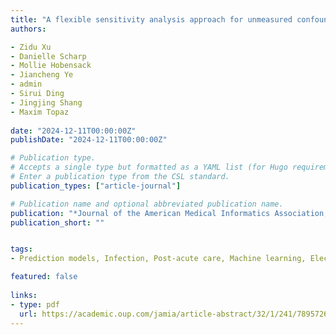 ```yaml
---
title: "A flexible sensitivity analysis approach for unmeasured confounding with multiple treatments and a binary outcome with application to SEER-Medicare lung cancer data"
authors:

- Zidu Xu
- Danielle Scharp
- Mollie Hobensack
- Jiancheng Ye
- admin
- Sirui Ding
- Jingjing Shang
- Maxim Topaz
  
date: "2024-12-11T00:00:00Z"
publishDate: "2024-12-11T00:00:00Z"

# Publication type.
# Accepts a single type but formatted as a YAML list (for Hugo requirements).
# Enter a publication type from the CSL standard.
publication_types: ["article-journal"]

# Publication name and optional abbreviated publication name.
publication: "*Journal of the American Medical Informatics Association,*, 21(1), 241-252"
publication_short: ""


tags:
- Prediction models, Infection, Post-acute care, Machine learning, Electronic health record.

featured: false
    
links:
- type: pdf
  url: https://academic.oup.com/jamia/article-abstract/32/1/241/7895726?redirectedFrom=fulltext&login=false
---
```

